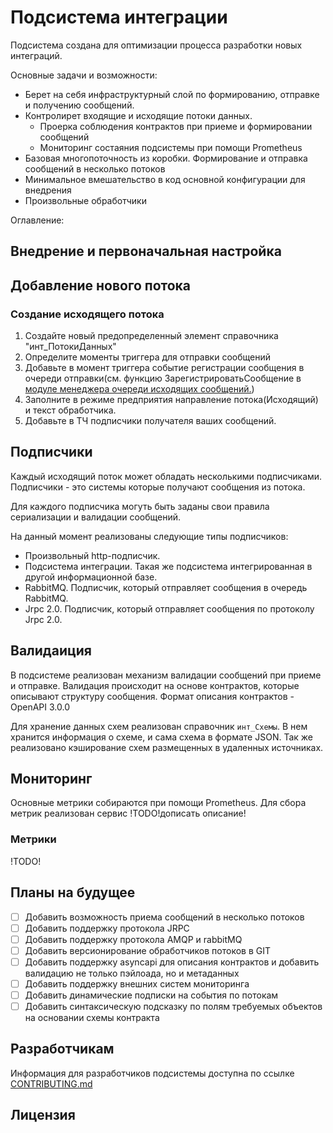# Подсистема интеграции

Подсистема создана для оптимизации процесса разработки новых интеграций.

Основные задачи и возможности:

- Берет на себя инфраструктурный слой по формированию, отправке и получению сообщений.
- Контролирет входящие и исходящие потоки данных.
  - Проерка соблюдения контрактов при приеме и формировании сообщений
  - Мониторинг состаяния подсистемы при помощи Prometheus
- Базовая многопоточность из коробки. Формирование и отправка сообщений в несколько потоков
- Минимальное вмешательство в код основной конфигурации для внедрения
- Произвольные обработчики

Оглавление:

<!-- TOC -->

## Внедрение и первоначальная настройка

## Добавление нового потока

### Создание исходящего потока

1. Создайте новый предопределенный элемент справочника "инт_ПотокиДанных"
1. Определите моменты триггера для отправки сообщений
1. Добавьте в момент триггера событие регистрации сообщения в очереди отправки(см. функцию ЗарегистрироватьСообщение в [модуле менеджера очереди исходящих сообщений.](src/cf/InformationRegisters/инт_ОчередьИсходящихСообщений/Ext/ManagerModule.bsl))
1. Заполните в режиме предприятия направление потока(Исходящий) и текст обработчика.
1. Добавьте в ТЧ подписчики получателя ваших сообщений.

## Подписчики

Каждый исходящий поток может обладать несколькими подписчиками. Подписчики - это системы которые получают сообщения из потока.

Для каждого подписчика могуть быть заданы свои правила сериализации и валидации сообщений.

На данный момент реализованы следующие типы подписчиков:

- Произвольный http-подписчик.
- Подсистема интеграции. Такая же подсистема интегрированная в другой информационной базе.
- RabbitMQ. Подписчик, который отправляет сообщения в очередь RabbitMQ.
- Jrpc 2.0. Подписчик, который отправляет сообщения по протоколу Jrpc 2.0.

## Валидаиция

В подсистеме реализован механизм валидации сообщений при приеме и отправке. Валидация происходит на основе контрактов, которые описывают структуру сообщения.
Формат описания контрактов - OpenAPI 3.0.0

Для хранение данных схем реализован справочник `инт_Схемы`. В нем хранится информация о схеме, и сама схема в формате JSON.
Так же реализовано кэширование схем размещенных в удаленных источниках.

## Мониторинг

Основные метрики собираются при помощи Prometheus. Для сбора метрик реализован сервис !TODO!дописать описание!

### Метрики

!TODO!

## Планы на будущее

- [ ] Добавить возможность приема сообщений в несколько потоков
- [ ] Добавить поддержку протокола JRPC
- [ ] Добавить поддержку протокола AMQP и rabbitMQ
- [ ] Добавить версионирование обработчиков потоков в GIT
- [ ] Добавить поддержку asyncapi для описания контрактов и добавить валидацию не только пэйлоада, но и метаданных
- [ ] Добавить поддержку внешних систем мониторинга
- [ ] Добавить динамические подписки на события по потокам
- [ ] Добавить синтаксическую подсказку по полям требуемых объектов на основании схемы контракта

## Разработчикам

Информация для разработчиков подсистемы доступна по ссылке [CONTRIBUTING.md](CONTRIBUTING.md)

## Лицензия
